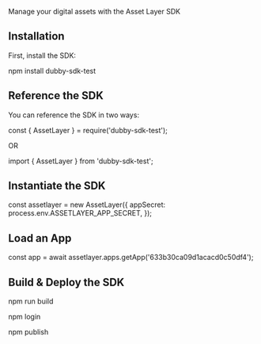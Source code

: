 Manage your digital assets with the Asset Layer SDK

## Installation

First, install the SDK:

npm install dubby-sdk-test

## Reference the SDK

You can reference the SDK in two ways:

const { AssetLayer } = require('dubby-sdk-test');

OR

import { AssetLayer } from 'dubby-sdk-test';

## Instantiate the SDK

const assetlayer = new AssetLayer({
  appSecret: process.env.ASSETLAYER_APP_SECRET,
});

## Load an App

const app = await assetlayer.apps.getApp('633b30ca09d1acacd0c50df4');

## Build & Deploy the SDK

npm run build

npm login

npm publish
